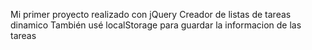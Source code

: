 Mi primer proyecto realizado con jQuery
Creador de listas de tareas dinamico
También usé localStorage para guardar la informacion de las tareas
